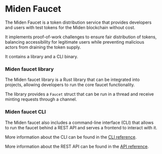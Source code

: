 # Miden Faucet

The Miden Faucet is a token distribution service that provides developers and users with test tokens for the Miden blockchain without cost.

It implements proof-of-work challenges to ensure fair distribution of tokens, balancing accessibility for legitimate users while preventing malicious actors from draining the token supply.

It contains a library and a CLI binary.

### Miden faucet library

The Miden faucet library is a Rust library that can be integrated into projects, allowing developers to run the core faucet functionality.

The library provides a `Faucet` struct that can be run in a thread and receive minting requests through a channel.

### Miden faucet CLI

The Miden faucet also includes a command-line interface (CLI) that allows to run the faucet behind a REST API and serves a frontend to interact with it.

More information about the CLI can be found in the [CLI reference](./getting-started/cli.md).

More information about the REST API can be found in the [API reference](./rest-api.md).
